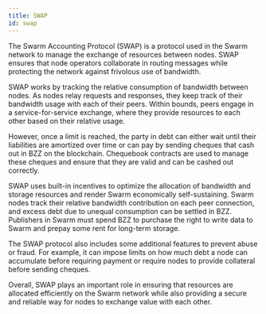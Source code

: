 ```yaml
---
title: SWAP
id: swap
---
```


The Swarm Accounting Protocol (SWAP) is a protocol used in the Swarm network to manage the exchange of resources between nodes. SWAP ensures that node operators collaborate in routing messages while protecting the network against frivolous use of bandwidth.

SWAP works by tracking the relative consumption of bandwidth between nodes. As nodes relay requests and responses, they keep track of their bandwidth usage with each of their peers. Within bounds, peers engage in a service-for-service exchange, where they provide resources to each other based on their relative usage.

However, once a limit is reached, the party in debt can either wait until their liabilities are amortized over time or can pay by sending cheques that cash out in BZZ on the blockchain. Chequebook contracts are used to manage these cheques and ensure that they are valid and can be cashed out correctly.

SWAP uses built-in incentives to optimize the allocation of bandwidth and storage resources and render Swarm economically self-sustaining. Swarm nodes track their relative bandwidth contribution on each peer connection, and excess debt due to unequal consumption can be settled in BZZ. Publishers in Swarm must spend BZZ to purchase the right to write data to Swarm and prepay some rent for long-term storage.

The SWAP protocol also includes some additional features to prevent abuse or fraud. For example, it can impose limits on how much debt a node can accumulate before requiring payment or require nodes to provide collateral before sending cheques.

Overall, SWAP plays an important role in ensuring that resources are allocated efficiently on the Swarm network while also providing a secure and reliable way for nodes to exchange value with each other.

